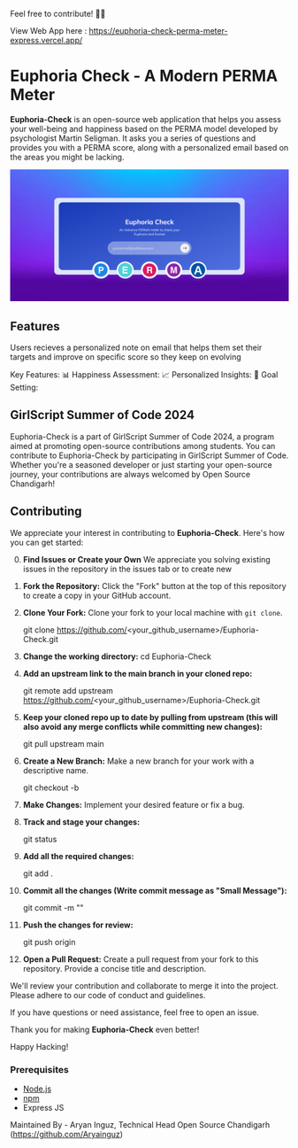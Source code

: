 



Feel free to contribute! 🌈✨

View Web App here : https://euphoria-check-perma-meter-express.vercel.app/

# Euphoria Check - A Modern PERMA Meter

**Euphoria-Check** is an open-source web application that helps you assess your well-being and happiness based on the PERMA model developed by psychologist Martin Seligman. It asks you a series of questions and provides you with a PERMA score, along with a personalized email based on the areas you might be lacking.


![PERMA Meter Screenshot](./Public/images/Screenshot%202023-10-19%20131208.png)

## Features

Users recieves a personalized note on email that helps them set their targets and improve on specific score so they keep on evolving  

Key Features:
📊 Happiness Assessment: 
📈 Personalized Insights: 
🎯 Goal Setting:

## GirlScript Summer of Code 2024

Euphoria-Check is a part of GirlScript Summer of Code 2024, a program aimed at promoting open-source contributions among students. You can contribute to Euphoria-Check by participating in GirlScript Summer of Code. Whether you're a seasoned developer or just starting your open-source journey, your contributions are always welcomed by Open Source Chandigarh!

## Contributing

We appreciate your interest in contributing to **Euphoria-Check**. Here's how you can get started:


0. **Find Issues or Create your Own** We appreciate you solving existing issues in the repository in the issues tab or to create new

1. **Fork the Repository:** Click the "Fork" button at the top of this repository to create a copy in your GitHub account.


2. **Clone Your Fork:** Clone your fork to your local machine with `git clone`.

    git clone https://github.com/<your_github_username>/Euphoria-Check.git

3. **Change the working directory:**  cd Euphoria-Check

4. **Add an upstream link to the main branch in your cloned repo:**

    git remote add upstream https://github.com/<your_github_username>/Euphoria-Check.git

5. **Keep your cloned repo up to date by pulling from upstream (this will also avoid any merge conflicts while committing new changes):**

    git pull upstream main

6. **Create a New Branch:** Make a new branch for your work with a descriptive name.

    git checkout -b <branch-name>

7. **Make Changes:** Implement your desired feature or fix a bug.

8. **Track and stage your changes:**

    git status

9. **Add all the required changes:**

    git add .

10. **Commit all the changes (Write commit message as "Small Message"):**

    git commit -m "<your-commit-message>"

11. **Push the changes for review:**

    git push origin <branch-name>

12. **Open a Pull Request:** Create a pull request from your fork to this repository. Provide a concise title and description.

We'll review your contribution and collaborate to merge it into the project. Please adhere to our code of conduct and guidelines.

If you have questions or need assistance, feel free to open an issue.

Thank you for making **Euphoria-Check** even better!

Happy Hacking!

### Prerequisites

- [Node.js](https://nodejs.org/)
- [npm](https://www.npmjs.com/)
- Express JS

Maintained By - Aryan Inguz, Technical Head Open Source Chandigarh (https://github.com/Aryainguz)
